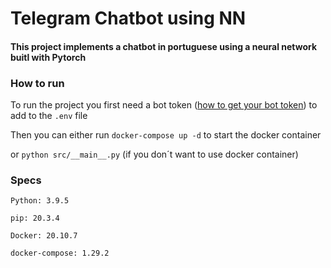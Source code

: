 # Telegram Chatbot using NN

#### This project implements a chatbot in portuguese using a neural network buitl with Pytorch 

### How to run

To run the project you first need a bot token ([how to get your bot token](https://core.telegram.org/bots#6-botfather))
to add to the `.env` file

Then you can either run `docker-compose up -d` to start the docker container

or `python src/__main__.py` (if you don´t want to use docker container)

### Specs

`Python: 3.9.5`

`pip: 20.3.4`

`Docker: 20.10.7`

`docker-compose: 1.29.2`
